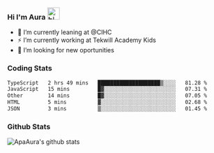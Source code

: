 ### Hi I'm Aura <img src="https://user-images.githubusercontent.com/1303154/88677602-1635ba80-d120-11ea-84d8-d263ba5fc3c0.gif" width="28px" alt="hi">

- 🔭 I’m currently leaning at @CIHC
- ⚡ I’m currently working at Tekwill Academy Kids
- 🤔 I’m looking for new oportunities


### Coding Stats

<!--START_SECTION:waka-->

```txt
TypeScript   2 hrs 49 mins   ████████████████████▒░░░░   81.28 %
JavaScript   15 mins         █▓░░░░░░░░░░░░░░░░░░░░░░░   07.31 %
Other        14 mins         █▓░░░░░░░░░░░░░░░░░░░░░░░   07.05 %
HTML         5 mins          ▓░░░░░░░░░░░░░░░░░░░░░░░░   02.68 %
JSON         3 mins          ▒░░░░░░░░░░░░░░░░░░░░░░░░   01.45 %
```

<!--END_SECTION:waka-->

### Github Stats

![ApaAura's github stats](https://github-readme-stats.vercel.app/api?username=ApaAura&count_private=true&theme=tokyonight&hide=contribs,prs)
